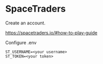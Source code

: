 # SpaceTraders

Create an account.

https://spacetraders.io/#how-to-play-guide

Configure .env

```
ST_USERNAME=<your username>
ST_TOKEN=<your token>
```
